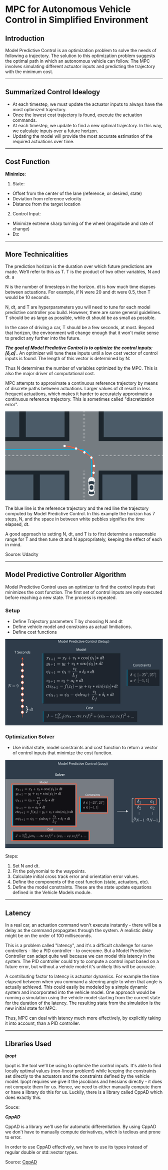 # MPC for Autonomous Vehicle Control in Simplified Environment


## Introduction

Model Predictive Control is an optimization problem to solve the needs of following a trajectory. The solution to this optimization problem suggests the optimal path in which an autonomous vehicle can follow. The MPC involves simulating different actuator inputs and predicting the trajectory with the minimum cost.

---
## Summarized Control Idealogy

- At each timestep, we must update the actuator inputs to always have the most optimized trajectory. 
- Once the lowest cost trajectory is found, execute the actuation commands.
- At each timestep, we update to find a new optimal trajectory. In this way, we calculate inputs over a future horizon.
- Updating the model will provide the most accurate estimation of the required actuations over time.

---
## Cost Function

**Minimize**:

1. State:
- Offset from the center of the lane (reference, or desired, state)
- Deviation from reference velocity
- Distance from the target location

2. Control Input:
- Minimize extreme sharp turning of the wheel (magnitude and rate of change)
- Etc

---
## More Technicalities

The prediction horizon is the duration over which future predictions are made. We’ll refer to this as T. T is the product of two other variables, N and dt.
a

N is the number of timesteps in the horizon. dt is how much time elapses between actuations. For example, if N were 20 and dt were 0.5, then T would be 10 seconds.

N, dt, and T are hyperparameters you will need to tune for each model predictive controller you build. However, there are some general guidelines. T should be as large as possible, while dt should be as small as possible.

In the case of driving a car, T should be a few seconds, at most. Beyond that horizon, the environment will change enough that it won't make sense to predict any further into the future.

***The goal of Model Predictive Control is to optimize the control inputs: [δ,a] .*** An optimizer will tune these inputs until a low cost vector of control inputs is found. The length of this vector is determined by N: 

Thus N determines the number of variables optimized by the MPC. This is also the major driver of computational cost.

MPC attempts to approximate a continuous reference trajectory by means of discrete paths between actuations. Larger values of dt result in less frequent actuations, which makes it harder to accurately approximate a continuous reference trajectory. This is sometimes called "discretization error".

![Trajectory Horizon](images/trajectory_horizon.png)

The blue line is the reference trajectory and the red line the trajectory computed by Model Predictive Control. In this example the horizon has 7 steps, N, and the space in between white pebbles signifies the time elapsed, dt.

A good approach to setting N, dt, and T is to first determine a reasonable range for T and then tune dt and N appropriately, keeping the effect of each in mind.

Source: Udacity

---
## Model Predictive Controller Algorithm

Model Predictive Control uses an optimizer to find the control inputs that minimizes the cost function. The first set of control inputs are only executed before reaching a new state. The process is repeated.

### Setup

- Define Trajectory parameters T by choosing N and dt
- Define vehicle model and constrains as actual limitiations.
- Define cost functions

![MPC_Setup](images/MPC_Setup.PNG)

### Optimization Solver

- Use initial state, model constraints and cost function to return a vector of control inputs that minimize the cost function.

![MPC_Solver](images/MPC_Solver.PNG)

Steps:

1. Set N and dt.
2. Fit the polynomial to the waypoints.
3. Calculate initial cross track error and orientation error values.
4. Define the components of the cost function (state, actuators, etc).
5. Define the model constraints. These are the state update equations defined in the Vehicle Models module.

---
## Latency
In a real car, an actuation command won't execute instantly - there will be a delay as the command propagates through the system. A realistic delay might be on the order of 100 milliseconds.

This is a problem called "latency", and it's a difficult challenge for some controllers - like a PID controller - to overcome. But a Model Predictive Controller can adapt quite well because we can model this latency in the system. The PID controller could try to compute a control input based on a future error, but without a vehicle model it's unlikely this will be accurate.

A contributing factor to latency is actuator dynamics. For example the time elapsed between when you command a steering angle to when that angle is actually achieved. This could easily be modeled by a simple dynamic system and incorporated into the vehicle model. One approach would be running a simulation using the vehicle model starting from the current state for the duration of the latency. The resulting state from the simulation is the new initial state for MPC.

Thus, MPC can deal with latency much more effectively, by explicitly taking it into account, than a PID controller.

---
## Libraries Used

***Ipopt***

Ipopt is the tool we'll be using to optimize the control inputs. It's able to find locally optimal values (non-linear problem!) while keeping the constraints set directly to the actuators and the constraints defined by the vehicle model. Ipopt requires we give it the jacobians and hessians directly - it does not compute them for us. Hence, we need to either manually compute them or have a library do this for us. Luckily, there is a library called CppAD which does exactly this.

Souce: 

***CppAD***

CppAD is a library we'll use for automatic differentiation. By using CppAD we don't have to manually compute derivatives, which is tedious and prone to error.

In order to use CppAD effectively, we have to use its types instead of regular double or std::vector types.

Source: [CppAD](https://github.com/coin-or/CppAD)

